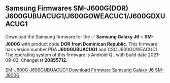 <h2>Samsung Firmwares SM-J600G(DOR) J600GUBUACUG1/J600GOWEACUC1/J600GDXUACUG1</h2>
Download the Samsung firmware for the ✅ <strong>Samsung Galaxy J6 </strong> ⭐ <strong>SM-J600G</strong> with product code <strong>DOR</strong> <strong> from Dominican Republic</strong>. This firmware has version number PDA <strong>J600GUBUACUG1</strong> and CSC J600GOWEACUC1. The operating system of this firmware is Android Q , with build date 2021-09-03. Changelist <strong>20855712</strong>.


[SM-J600G](https://samfirm.shop/samsung/model/SM-J600G)
[J600GUBUACUG1](https://samfirm.shop/samsung/pda/J600GUBUACUG1)
[Download Firmware Samsung Galaxy J6 SM-J600G](https://samfirm.shop/samsung/firmware/452631)
